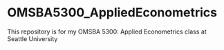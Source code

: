 # OMSBA5300_AppliedEconometrics
This repository is for my OMSBA 5300: Applied Econometrics class at Seattle University
